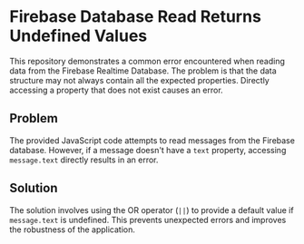 # Firebase Database Read Returns Undefined Values

This repository demonstrates a common error encountered when reading data from the Firebase Realtime Database.  The problem is that the data structure may not always contain all the expected properties.  Directly accessing a property that does not exist causes an error.

## Problem

The provided JavaScript code attempts to read messages from the Firebase database.  However, if a message doesn't have a `text` property, accessing `message.text` directly results in an error.

## Solution

The solution involves using the OR operator (`||`) to provide a default value if `message.text` is undefined.  This prevents unexpected errors and improves the robustness of the application.